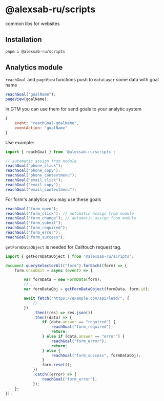 # @alexsab-ru/scripts

common libs for websites

## Installation
```bash
pnpm i @alexsab-ru/scripts
```

## Analytics module

`reachGoal` and `pageView` functions push to `dataLayer` some data with goal name
```js
reachGoal("goalName");
pageView(goalName);
```

In GTM you can use them for send goals to your analytic system

```js
{
	event: "reachGoal-goalName",
	eventAction: "goalName"
}
```

Use example:

```js
import { reachGoal } from '@alexsab-ru/scripts';

// automatic assign from module
reachGoal("phone_click");
reachGoal("phone_copy");
reachGoal("phone_contextmenu");
reachGoal("email_click");
reachGoal("email_copy");
reachGoal("email_contextmenu");
```

For form's analytics you may use these goals

```js
reachGoal("form_open");
reachGoal("form_click"); // automatic assign from module
reachGoal("form_change"); // automatic assign from module
reachGoal("form_submit");
reachGoal("form_required");
reachGoal("form_error");
reachGoal("form_success");
```

`getFormDataObject` is needed for Calltouch request tag.

```js
import { getFormDataObject } from '@alexsab-ru/scripts';

document.querySelectorAll("form").forEach((form) => {
	form.onsubmit = async (event) => {

		var formData = new FormData(form);
		// ...
		var formDataObj = getFormDataObject(formData, form.id);

		await fetch("https://example.com/api/lead/", {
			// ...
		})
			.then((res) => res.json())
			.then((data) => {
				if (data.answer == "required") {
					reachGoal("form_required");
					return;
				} else if (data.answer == "error") {
					reachGoal("form_error");
					return;
				} else {
					reachGoal("form_success", formDataObj);
				}
				form.reset();
			})
			.catch((error) => {
				reachGoal("form_error");
			});
	};
});
```

